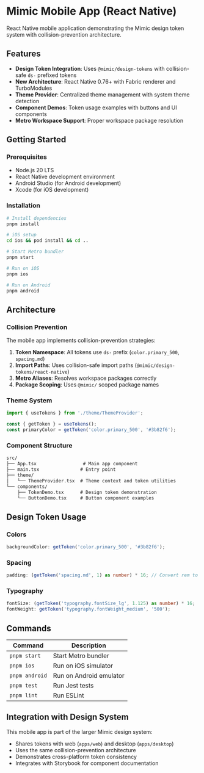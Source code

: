 # Mimic Mobile App (React Native)

React Native mobile application demonstrating the Mimic design token system with collision-prevention architecture.

## Features

- **Design Token Integration**: Uses `@mimic/design-tokens` with collision-safe `ds-` prefixed tokens
- **New Architecture**: React Native 0.76+ with Fabric renderer and TurboModules
- **Theme Provider**: Centralized theme management with system theme detection
- **Component Demos**: Token usage examples with buttons and UI components
- **Metro Workspace Support**: Proper workspace package resolution

## Getting Started

### Prerequisites

- Node.js 20 LTS
- React Native development environment
- Android Studio (for Android development)
- Xcode (for iOS development)

### Installation

```bash
# Install dependencies
pnpm install

# iOS setup
cd ios && pod install && cd ..

# Start Metro bundler
pnpm start

# Run on iOS
pnpm ios

# Run on Android
pnpm android
```

## Architecture

### Collision Prevention

The mobile app implements collision-prevention strategies:

1. **Token Namespace**: All tokens use `ds-` prefix (`color.primary_500`, `spacing.md`)
2. **Import Paths**: Uses collision-safe import paths (`@mimic/design-tokens/react-native`)
3. **Metro Aliases**: Resolves workspace packages correctly
4. **Package Scoping**: Uses `@mimic/` scoped package names

### Theme System

```typescript
import { useTokens } from './theme/ThemeProvider';

const { getToken } = useTokens();
const primaryColor = getToken('color.primary_500', '#3b82f6');
```

### Component Structure

```markdown
src/
├── App.tsx                 # Main app component
├── main.tsx               # Entry point
├── theme/
│   └── ThemeProvider.tsx  # Theme context and token utilities
└── components/
    ├── TokenDemo.tsx      # Design token demonstration
    └── ButtonDemo.tsx     # Button component examples
```

## Design Token Usage

### Colors

```typescript
backgroundColor: getToken('color.primary_500', '#3b82f6');
```

### Spacing

```typescript
padding: (getToken('spacing.md', 1) as number) * 16; // Convert rem to pixels
```

### Typography

```typescript
fontSize: (getToken('typography.fontSize_lg', 1.125) as number) * 16;
fontWeight: getToken('typography.fontWeight_medium', '500');
```

## Commands

| Command        | Description             |
| -------------- | ----------------------- |
| `pnpm start`   | Start Metro bundler     |
| `pnpm ios`     | Run on iOS simulator    |
| `pnpm android` | Run on Android emulator |
| `pnpm test`    | Run Jest tests          |
| `pnpm lint`    | Run ESLint              |

## Integration with Design System

This mobile app is part of the larger Mimic design system:

- Shares tokens with web (`apps/web`) and desktop (`apps/desktop`)
- Uses the same collision-prevention architecture
- Demonstrates cross-platform token consistency
- Integrates with Storybook for component documentation
